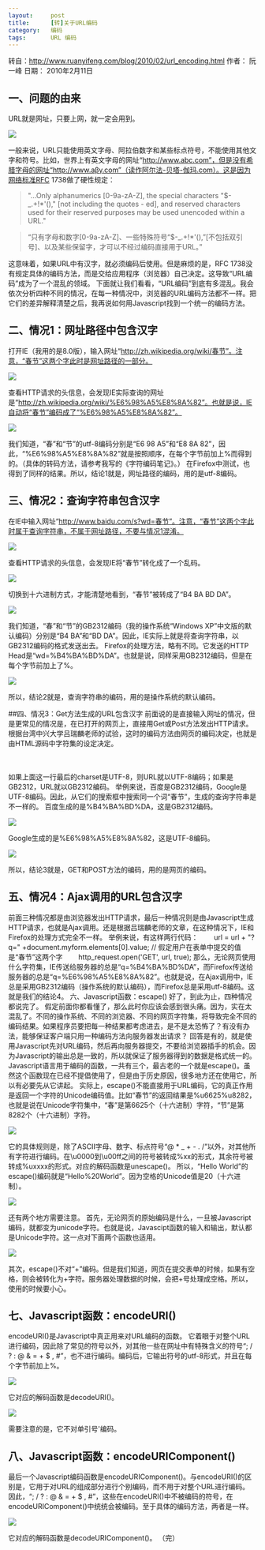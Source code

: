 ```yaml
---
layout:     post
title:      [转]关于URL编码
category:   编码
tags:       URL 编码
---
```


转自：<http://www.ruanyifeng.com/blog/2010/02/url_encoding.html>
作者： 阮一峰
日期： 2010年2月11日

## 一、问题的由来
URL就是网址，只要上网，就一定会用到。

<img src="http://www.ruanyifeng.com/blog/upload/2010/02/bg2010021101.jpg"/>

一般来说，URL只能使用英文字母、阿拉伯数字和某些标点符号，不能使用其他文字和符号。比如，世界上有英文字母的网址“http://www.abc.com”，但是没有希腊字母的网址“http://www.aβγ.com”（读作阿尔法-贝塔-伽玛.com）。这是因为网络标准RFC 1738做了硬性规定：
> "...Only alphanumerics [0-9a-zA-Z], the special characters "$-_.+!*'()," [not including the quotes - ed], and reserved characters used for their reserved purposes may be used unencoded within a URL."

> “只有字母和数字[0-9a-zA-Z]、一些特殊符号“$-_.+!*'(),”[不包括双引号]、以及某些保留字，才可以不经过编码直接用于URL。”

这意味着，如果URL中有汉字，就必须编码后使用。但是麻烦的是，RFC 1738没有规定具体的编码方法，而是交给应用程序（浏览器）自己决定。这导致“URL编码”成为了一个混乱的领域。
下面就让我们看看，“URL编码”到底有多混乱。我会依次分析四种不同的情况，在每一种情况中，浏览器的URL编码方法都不一样。把它们的差异解释清楚之后，我再说如何用Javascript找到一个统一的编码方法。

## 二、情况1：网址路径中包含汉字
打开IE（我用的是8.0版），输入网址“http://zh.wikipedia.org/wiki/春节”。注意，“春节”这两个字此时是网址路径的一部分。

<img src="http://www.ruanyifeng.com/blog/upload/2010/02/bg2010021102.jpg"/>

查看HTTP请求的头信息，会发现IE实际查询的网址是“http://zh.wikipedia.org/wiki/%E6%98%A5%E8%8A%82”。也就是说，IE自动将“春节”编码成了“%E6%98%A5%E8%8A%82”。

<img src="http://www.ruanyifeng.com/blog/upload/2010/02/bg2010021103.png"/>

我们知道，“春”和“节”的utf-8编码分别是“E6 98 A5”和“E8 8A 82”，因此，“%E6%98%A5%E8%8A%82”就是按照顺序，在每个字节前加上%而得到的。（具体的转码方法，请参考我写的《字符编码笔记》。）
在Firefox中测试，也得到了同样的结果。所以，结论1就是，网址路径的编码，用的是utf-8编码。

## 三、情况2：查询字符串包含汉字
在IE中输入网址“http://www.baidu.com/s?wd=春节”。注意，“春节”这两个字此时属于查询字符串，不属于网址路径，不要与情况1混淆。

<img src="http://www.ruanyifeng.com/blog/upload/2010/02/bg2010021104.jpg"/>

查看HTTP请求的头信息，会发现IE将“春节”转化成了一个乱码。

<img src="http://www.ruanyifeng.com/blog/upload/2010/02/bg2010021105.png"/>

切换到十六进制方式，才能清楚地看到，“春节”被转成了“B4 BA BD DA”。

<img src="http://www.ruanyifeng.com/blog/upload/2010/02/bg2010021106.png"/>

我们知道，“春”和“节”的GB2312编码（我的操作系统“Windows XP”中文版的默认编码）分别是“B4 BA”和“BD DA”。因此，IE实际上就是将查询字符串，以GB2312编码的格式发送出去。
Firefox的处理方法，略有不同。它发送的HTTP Head是“wd=%B4%BA%BD%DA”。也就是说，同样采用GB2312编码，但是在每个字节前加上了%。

<img src="http://www.ruanyifeng.com/blog/upload/2010/02/bg2010021107.png"/>

所以，结论2就是，查询字符串的编码，用的是操作系统的默认编码。

##四、情况3：Get方法生成的URL包含汉字
前面说的是直接输入网址的情况，但是更常见的情况是，在已打开的网页上，直接用Get或Post方法发出HTTP请求。
根据台湾中兴大学吕瑞麟老师的试验，这时的编码方法由网页的编码决定，也就是由HTML源码中字符集的设定决定。

　　<meta http-equiv="Content-Type" content="text/html;charset=xxxx">

如果上面这一行最后的charset是UTF-8，则URL就以UTF-8编码；如果是GB2312，URL就以GB2312编码。
举例来说，百度是GB2312编码，Google是UTF-8编码。因此，从它们的搜索框中搜索同一个词“春节”，生成的查询字符串是不一样的。
百度生成的是%B4%BA%BD%DA，这是GB2312编码。

<img src="http://www.ruanyifeng.com/blog/upload/2010/02/bg2010021109.jpg"/>

Google生成的是%E6%98%A5%E8%8A%82，这是UTF-8编码。

<img src="http://www.ruanyifeng.com/blog/upload/2010/02/bg2010021108.jpg"/>

所以，结论3就是，GET和POST方法的编码，用的是网页的编码。

## 五、情况4：Ajax调用的URL包含汉字
前面三种情况都是由浏览器发出HTTP请求，最后一种情况则是由Javascript生成HTTP请求，也就是Ajax调用。还是根据吕瑞麟老师的文章，在这种情况下，IE和Firefox的处理方式完全不一样。
举例来说，有这样两行代码：
　　url = url + "?q=" +document.myform.elements[0].value; // 假定用户在表单中提交的值是“春节”这两个字
　　http_request.open('GET', url, true);
那么，无论网页使用什么字符集，IE传送给服务器的总是“q=%B4%BA%BD%DA”，而Firefox传送给服务器的总是“q=%E6%98%A5%E8%8A%82”。也就是说，在Ajax调用中，IE总是采用GB2312编码（操作系统的默认编码），而Firefox总是采用utf-8编码。这就是我们的结论4。
六、Javascript函数：escape()
好了，到此为止，四种情况都说完了。
假定前面你都看懂了，那么此时你应该会感到很头痛。因为，实在太混乱了。不同的操作系统、不同的浏览器、不同的网页字符集，将导致完全不同的编码结果。如果程序员要把每一种结果都考虑进去，是不是太恐怖了？有没有办法，能够保证客户端只用一种编码方法向服务器发出请求？
回答是有的，就是使用Javascript先对URL编码，然后再向服务器提交，不要给浏览器插手的机会。因为Javascript的输出总是一致的，所以就保证了服务器得到的数据是格式统一的。
Javascript语言用于编码的函数，一共有三个，最古老的一个就是escape()。虽然这个函数现在已经不提倡使用了，但是由于历史原因，很多地方还在使用它，所以有必要先从它讲起。
实际上，escape()不能直接用于URL编码，它的真正作用是返回一个字符的Unicode编码值。比如“春节”的返回结果是%u6625%u8282，也就是说在Unicode字符集中，“春”是第6625个（十六进制）字符，“节”是第8282个（十六进制）字符。

<img src="http://www.ruanyifeng.com/blog/upload/2010/02/bg2010021110.png"/>

它的具体规则是，除了ASCII字母、数字、标点符号“@ * _ + - . /”以外，对其他所有字符进行编码。在\u0000到\u00ff之间的符号被转成%xx的形式，其余符号被转成%uxxxx的形式。对应的解码函数是unescape()。
所以，“Hello World”的escape()编码就是“Hello%20World”。因为空格的Unicode值是20（十六进制）。

<img src="http://www.ruanyifeng.com/blog/upload/2010/02/bg2010021111.png"/>

还有两个地方需要注意。
首先，无论网页的原始编码是什么，一旦被Javascript编码，就都变为unicode字符。也就是说，Javascipt函数的输入和输出，默认都是Unicode字符。这一点对下面两个函数也适用。

<img src="http://www.ruanyifeng.com/blog/upload/2010/02/bg2010021112.png"/>

其次，escape()不对“+”编码。但是我们知道，网页在提交表单的时候，如果有空格，则会被转化为+字符。服务器处理数据的时候，会把+号处理成空格。所以，使用的时候要小心。

## 七、Javascript函数：encodeURI()
encodeURI()是Javascript中真正用来对URL编码的函数。
它着眼于对整个URL进行编码，因此除了常见的符号以外，对其他一些在网址中有特殊含义的符号“; / ? : @ & = + $ , #”，也不进行编码。编码后，它输出符号的utf-8形式，并且在每个字节前加上%。

<img src="http://www.ruanyifeng.com/blog/upload/2010/02/bg2010021113.png"/>

它对应的解码函数是decodeURI()。

<img src="http://www.ruanyifeng.com/blog/upload/2010/02/bg2010021114.png"/>

需要注意的是，它不对单引号'编码。

## 八、Javascript函数：encodeURIComponent()
最后一个Javascript编码函数是encodeURIComponent()。与encodeURI()的区别是，它用于对URL的组成部分进行个别编码，而不用于对整个URL进行编码。
因此，“; / ? : @ & = + $ , #”，这些在encodeURI()中不被编码的符号，在encodeURIComponent()中统统会被编码。至于具体的编码方法，两者是一样。

<img src="http://www.ruanyifeng.com/blog/upload/2010/02/bg2010021115.png"/>

它对应的解码函数是decodeURIComponent()。
（完）